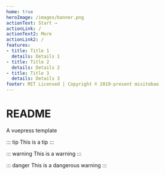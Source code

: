 ```yaml
---
home: true
heroImage: /images/banner.png
actionText: Start →
actionLink: /
actionText2: More
actionLink2: /
features:
- title: Title 1
  details: Details 1
- title: Title 2
  details: Details 2
- title: Title 3
  details: Details 3
footer: MIT Licensed | Copyright © 2019-present misitebao
---
```

# README
A vuepress template

::: tip
This is a tip
:::

::: warning
This is a warning
:::

::: danger
This is a dangerous warning
:::